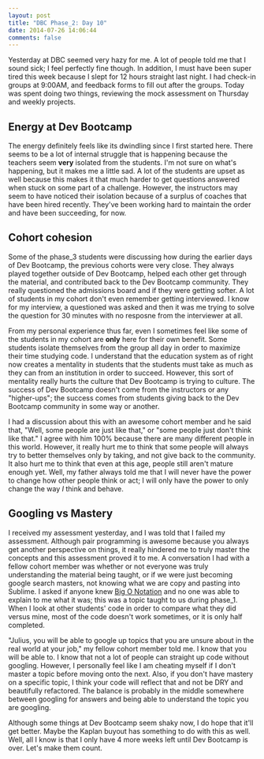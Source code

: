 ```yaml
---
layout: post
title: "DBC Phase_2: Day 10"
date: 2014-07-26 14:06:44
comments: false
---
```


Yesterday at DBC seemed very hazy for me. A lot of people told me that I sound sick; I feel perfectly fine though. In addition, I must have been super tired this week because I slept for 12 hours straight last night. I had check-in groups at 9:00AM, and feedback forms to fill out after the groups. Today was spent doing two things, reviewing the mock assessment on Thursday and weekly projects.

## Energy at Dev Bootcamp

The energy definitely feels like its dwindling since I first started here. There seems to be a lot of internal struggle that is happening because the teachers seem **very** isolated from the students. I'm not sure on what's happening, but it makes me a little sad. A lot of the students are upset as well because this makes it that much harder to get questions answered when stuck on some part of a challenge. However, the instructors may seem to have noticed their isolation because of a surplus of coaches that have been hired recently. They've been working hard to maintain the order and have been succeeding, for now.

## Cohort cohesion

Some of the phase_3 students were discussing how during the earlier days of Dev Bootcamp, the previous cohorts were very close. They always played together outside of Dev Bootcamp, helped each other get through the material, and contributed back to the Dev Bootcamp community. They really questioned the admissions board and if they were getting softer. A lot of students in my cohort don't even remember getting interviewed. I know for my interview, a questioned was asked and then it was me trying to solve the question for 30 minutes with no resposne from the interviewer at all.

From my personal experience thus far, even I sometimes feel like some of the students in my cohort are **only** here for their own benefit. Some students isolate themselves from the group all day in order to maximize their time studying code. I understand that the education system as of right now creates a mentality in students that the students must take as much as they can from an institution in order to succeed. However, this sort of mentality really hurts the culture that Dev Bootcamp is trying to culture. The success of Dev Bootcamp doesn't come from the instructors or any "higher-ups"; the success comes from students giving back to the Dev Bootcamp community in some way or another.

I had a discussion about this with an awesome cohort member and he said that, "Well, some people are just like that," or "some people just don't think like that." I agree with him 100% because there are many different people in this world. However, it really hurt me to think that some people will always try to better themselves only by taking, and not give back to the community. It also hurt me to think that even at this age, people still aren't mature enough yet. Well, my father always told me that I will never have the power to change how other people think or act; I will only have the power to only change the way *I* think and behave.

## Googling vs Mastery

I received my assessment yesterday, and I was told that I failed my assessment. Although pair programming is awesome because you always get another perspective on things, it really hindered me to truly master the concepts and this assessment proved it to me. A conversation I had with a fellow cohort member was whether or not everyone was truly understanding the material being taught, or if we were just becoming google search masters, not knowing what we are copy and pasting into Sublime. I asked if anyone knew [Big O Notation](http://en.wikipedia.org/wiki/Big_O_notation) and no one was able to explain to me what it was; this was a topic taught to us during phase_1. When I look at other students' code in order to compare what they did versus mine, most of the code doesn't work sometimes, or it is only half completed.

"Julius, you will be able to google up topics that you are unsure about in the real world at your job," my fellow cohort member told me. I know that you will be able to. I know that not a lot of people can straight up code without googling. However, I personally feel like I am cheating myself if I don't master a topic before moving onto the next. Also, if you don't have mastery on a specific topic, I think your code will reflect that and not be DRY and beautifully refactored. The balance is probably in the middle somewhere between googling for answers and being able to understand the topic you are googling.

Although some things at Dev Bootcamp seem shaky now, I do hope that it'll get better. Maybe the Kaplan buyout has something to do with this as well. Well, all I know is that I only have 4 more weeks left until Dev Bootcamp is over. Let's make them count.